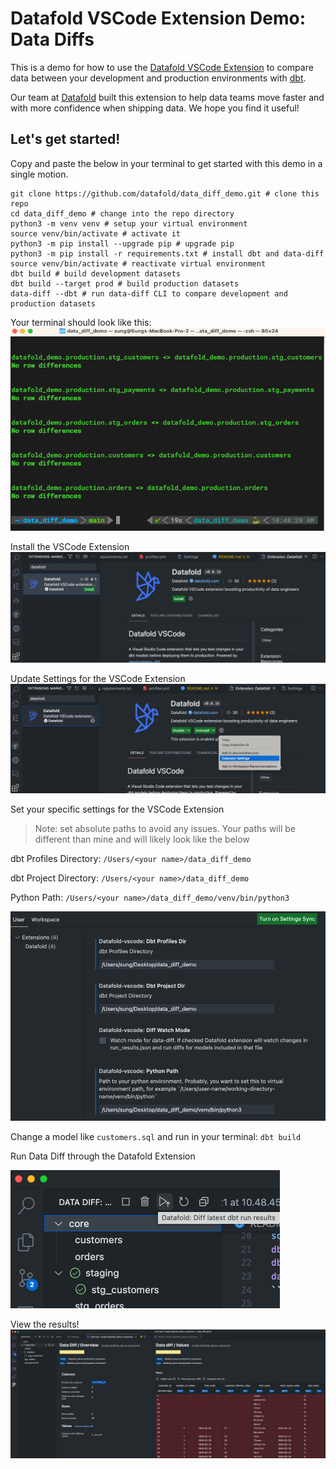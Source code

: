 # Datafold VSCode Extension Demo: Data Diffs

This is a demo for how to use the [Datafold VSCode Extension](https://marketplace.visualstudio.com/items?itemName=Datafold.datafold-vscode&ssr=false#overview) to compare data between your development and production environments with [dbt](https://www.getdbt.com/).

Our team at [Datafold](https://datafold.com/) built this extension to help data teams move faster and with more confidence when shipping data. We hope you find it useful!

## Let's get started!

Copy and paste the below in your terminal to get started with this demo in a single motion.

```shell
git clone https://github.com/datafold/data_diff_demo.git # clone this repo
cd data_diff_demo # change into the repo directory
python3 -m venv venv # setup your virtual environment
source venv/bin/activate # activate it
python3 -m pip install --upgrade pip # upgrade pip
python3 -m pip install -r requirements.txt # install dbt and data-diff
source venv/bin/activate # reactivate virtual environment
dbt build # build development datasets
dbt build --target prod # build production datasets
data-diff --dbt # run data-diff CLI to compare development and production datasets
```

Your terminal should look like this:
![Install Datafold Extension](./images/validate_setup.png)

Install the VSCode Extension
![Install Datafold Extension](./images/install_datafold_extension.png)


Update Settings for the VSCode Extension
![Update Settings](./images/update_settings.png)

Set your specific settings for the VSCode Extension
> Note: set absolute paths to avoid any issues.
> Your paths will be different than mine and will likely look like the below

dbt Profiles Directory: `/Users/<your name>/data_diff_demo`

dbt Project Directory: `/Users/<your name>/data_diff_demo`

Python Path: `/Users/<your name>/data_diff_demo/venv/bin/python3`

![Set Settings](./images/specific_settings.png)

Change a model like `customers.sql` and run in your terminal: `dbt build`

Run Data Diff through the Datafold Extension

![datafold_diff_button](./images/datafold_diff_button.png)

View the results!
![datafold_diff_results](./images/data_diff_results.png)
